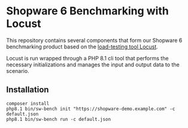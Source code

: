 # Shopware 6 Benchmarking with Locust

This repository contains several components that form our Shopware 6 benchmarking product
based on the [load-testing tool Locust](https://locust.io).

Locust is run wrapped through a PHP 8.1 cli tool that performs the necessary initializations
and manages the input and output data to the scenario.

## Installation

```
composer install
php8.1 bin/sw-bench init "https://shopware-demo.example.com" -c default.json
php8.1 bin/sw-bench run -c default.json
```